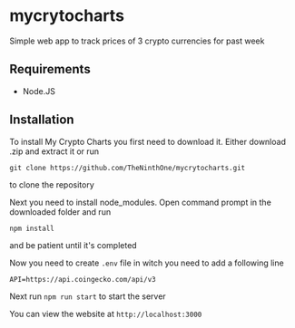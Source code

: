 # mycrytocharts
Simple web app to track prices of 3 crypto currencies for past week

## Requirements
* Node.JS

## Installation
To install My Crypto Charts you first need to download it. Either download .zip and extract it or run
```
git clone https://github.com/TheNinthOne/mycrytocharts.git
```
to clone the repository

Next you need to install node_modules. Open command prompt in the downloaded folder and run
```
npm install
```
and be patient until it's completed

Now you need to create ``.env`` file in witch you need to add a following line
```
API=https://api.coingecko.com/api/v3
```

Next run ``npm run start`` to start the server

You can view the website at ``http://localhost:3000``


